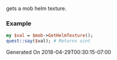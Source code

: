 gets a mob helm texture.
### Example

```perl
my $val = $mob->GetHelmTexture();
quest::say($val); # Returns uint
```


Generated On 2018-04-29T00:30:15-07:00